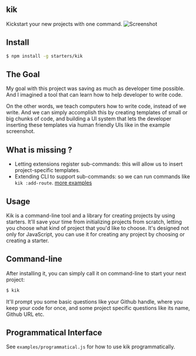 ## kik

Kickstart your new projects with one command. ![Screenshot](https://cldup.com/IX1JbAl6AQ.png)

## Install

```bash
$ npm install -g starters/kik
```

## The Goal

My goal with this project was saving as much as developer time possible. And I imagined a tool that can learn how to help developer to write code. 

On the other words, we teach computers how to write code, instead of we write. And we can simply accomplish this by creating templates of small or big chunks of code, and building a UI system that lets the developer inserting these templates via human friendly UIs like in the example screenshot.

## What is missing ?

* Letting extensions register sub-commands: this will allow us to insert project-specific templates. 
* Extending CLI to support sub-commands: so we can run commands like `kik :add-route`. [more examples](https://github.com/starters/redux-starter#usage)

## Usage

Kik is a command-line tool and a library for creating projects by using starters.
It'll save your time from initializing projects from scratch, letting you choose
what kind of project that you'd like to choose. It's designed not only for JavaScript,
you can use it for creating any project by choosing or creating a starter.

## Command-line

After installing it, you can simply call it on command-line to start your next project:

```bash
$ kik
```

It'll prompt you some basic questions like your Github handle, where you keep your code for once,
and some project specific questions like its name, Github URL etc.

## Programmatical Interface

See `examples/programmatical.js` for how to use kik programmatically.
